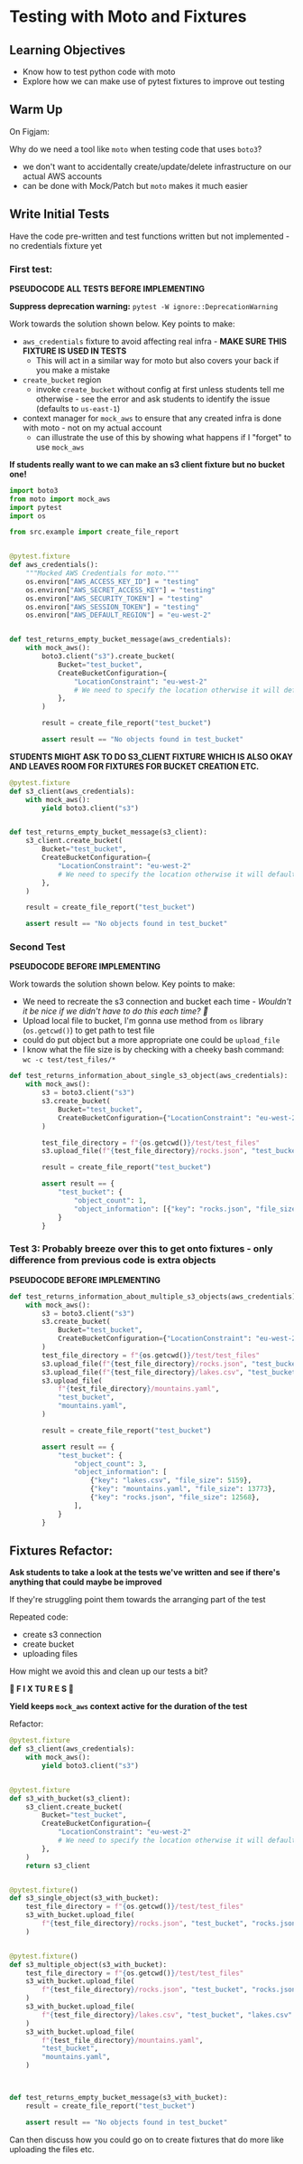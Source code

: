 # Testing with Moto and Fixtures

## Learning Objectives

- Know how to test python code with moto
- Explore how we can make use of pytest fixtures to improve out testing

## Warm Up

On Figjam:

Why do we need a tool like `moto` when testing code that uses `boto3`?

- we don't want to accidentally create/update/delete infrastructure on our actual AWS accounts
- can be done with Mock/Patch but `moto` makes it much easier

## Write Initial Tests

Have the code pre-written and test functions written but not implemented - no credentials fixture yet

### First test:

**PSEUDOCODE ALL TESTS BEFORE IMPLEMENTING**

**Suppress deprecation warning:** `pytest -W ignore::DeprecationWarning`

Work towards the solution shown below. Key points to make:

- `aws_credentials` fixture to avoid affecting real infra - **MAKE SURE THIS FIXTURE IS USED IN TESTS**
  - This will act in a similar way for moto but also covers your back if you make a mistake
- `create_bucket` region
  - invoke `create_bucket` without config at first unless students tell me otherwise - see the error and ask students to identify the issue (defaults to `us-east-1`)
- context manager for `mock_aws` to ensure that any created infra is done with moto - not on my actual account
  - can illustrate the use of this by showing what happens if I "forget" to use `mock_aws`

**If students really want to we can make an s3 client fixture but no bucket one!**

```py
import boto3
from moto import mock_aws
import pytest
import os

from src.example import create_file_report


@pytest.fixture
def aws_credentials():
    """Mocked AWS Credentials for moto."""
    os.environ["AWS_ACCESS_KEY_ID"] = "testing"
    os.environ["AWS_SECRET_ACCESS_KEY"] = "testing"
    os.environ["AWS_SECURITY_TOKEN"] = "testing"
    os.environ["AWS_SESSION_TOKEN"] = "testing"
    os.environ["AWS_DEFAULT_REGION"] = "eu-west-2"


def test_returns_empty_bucket_message(aws_credentials):
    with mock_aws():
        boto3.client("s3").create_bucket(
            Bucket="test_bucket",
            CreateBucketConfiguration={
                "LocationConstraint": "eu-west-2"
                # We need to specify the location otherwise it will default to 'us-east-1'
            },
        )

        result = create_file_report("test_bucket")

        assert result == "No objects found in test_bucket"
```

**STUDENTS MIGHT ASK TO DO S3_CLIENT FIXTURE WHICH IS ALSO OKAY AND LEAVES ROOM FOR FIXTURES FOR BUCKET CREATION ETC.**

```py
@pytest.fixture
def s3_client(aws_credentials):
    with mock_aws():
        yield boto3.client("s3")


def test_returns_empty_bucket_message(s3_client):
    s3_client.create_bucket(
        Bucket="test_bucket",
        CreateBucketConfiguration={
            "LocationConstraint": "eu-west-2"
            # We need to specify the location otherwise it will default to 'us-east-1'
        },
    )

    result = create_file_report("test_bucket")

    assert result == "No objects found in test_bucket"
```

### Second Test

**PSEUDOCODE BEFORE IMPLEMENTING**

Work towards the solution shown below. Key points to make:

- We need to recreate the s3 connection and bucket each time - _Wouldn't it be nice if we didn't have to do this each time? 👀_
- Upload local file to bucket, I'm gonna use method from `os` library (`os.getcwd()`) to get path to test file
- could do put object but a more appropriate one could be `upload_file`
- I know what the file size is by checking with a cheeky bash command: `wc -c test/test_files/*`

```py
def test_returns_information_about_single_s3_object(aws_credentials):
    with mock_aws():
        s3 = boto3.client("s3")
        s3.create_bucket(
            Bucket="test_bucket",
            CreateBucketConfiguration={"LocationConstraint": "eu-west-2"},
        )

        test_file_directory = f"{os.getcwd()}/test/test_files"
        s3.upload_file(f"{test_file_directory}/rocks.json", "test_bucket", "rocks.json")

        result = create_file_report("test_bucket")

        assert result == {
            "test_bucket": {
                "object_count": 1,
                "object_information": [{"key": "rocks.json", "file_size": 12568}],
            }
        }
```

### Test 3: **Probably breeze over this to get onto fixtures - only difference from previous code is extra objects**

**PSEUDOCODE BEFORE IMPLEMENTING**

```py
def test_returns_information_about_multiple_s3_objects(aws_credentials):
    with mock_aws():
        s3 = boto3.client("s3")
        s3.create_bucket(
            Bucket="test_bucket",
            CreateBucketConfiguration={"LocationConstraint": "eu-west-2"},
        )
        test_file_directory = f"{os.getcwd()}/test/test_files"
        s3.upload_file(f"{test_file_directory}/rocks.json", "test_bucket", "rocks.json")
        s3.upload_file(f"{test_file_directory}/lakes.csv", "test_bucket", "lakes.csv")
        s3.upload_file(
            f"{test_file_directory}/mountains.yaml",
            "test_bucket",
            "mountains.yaml",
        )

        result = create_file_report("test_bucket")

        assert result == {
            "test_bucket": {
                "object_count": 3,
                "object_information": [
                    {"key": "lakes.csv", "file_size": 5159},
                    {"key": "mountains.yaml", "file_size": 13773},
                    {"key": "rocks.json", "file_size": 12568},
                ],
            }
        }
```

## Fixtures Refactor:

**Ask students to take a look at the tests we've written and see if there's anything that could maybe be improved**

If they're struggling point them towards the arranging part of the test

Repeated code:

- create s3 connection
- create bucket
- uploading files

How might we avoid this and clean up our tests a bit?

**🎉 F I X TU R E S 🎉**

**Yield keeps `mock_aws` context active for the duration of the test**

Refactor:

```py
@pytest.fixture
def s3_client(aws_credentials):
    with mock_aws():
        yield boto3.client("s3")


@pytest.fixture
def s3_with_bucket(s3_client):
    s3_client.create_bucket(
        Bucket="test_bucket",
        CreateBucketConfiguration={
            "LocationConstraint": "eu-west-2"
            # We need to specify the location otherwise it will default to 'us-east-1'
        },
    )
    return s3_client


@pytest.fixture()
def s3_single_object(s3_with_bucket):
    test_file_directory = f"{os.getcwd()}/test/test_files"
    s3_with_bucket.upload_file(
        f"{test_file_directory}/rocks.json", "test_bucket", "rocks.json"
    )


@pytest.fixture()
def s3_multiple_object(s3_with_bucket):
    test_file_directory = f"{os.getcwd()}/test/test_files"
    s3_with_bucket.upload_file(
        f"{test_file_directory}/rocks.json", "test_bucket", "rocks.json"
    )
    s3_with_bucket.upload_file(
        f"{test_file_directory}/lakes.csv", "test_bucket", "lakes.csv"
    )
    s3_with_bucket.upload_file(
        f"{test_file_directory}/mountains.yaml",
        "test_bucket",
        "mountains.yaml",
    )



def test_returns_empty_bucket_message(s3_with_bucket):
    result = create_file_report("test_bucket")

    assert result == "No objects found in test_bucket"
```

Can then discuss how you could go on to create fixtures that do more like uploading the files etc.
